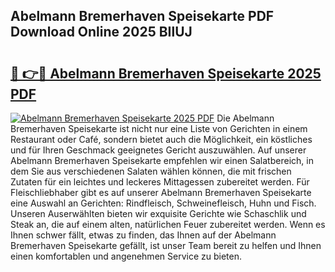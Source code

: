 ## Abelmann Bremerhaven Speisekarte PDF Download Online 2025 BIlUJ

# <h2><a href="http://gc65mr.nevu.top/?p=Abelmann+Bremerhaven+Speisekarte">🔗 👉🔴 Abelmann Bremerhaven Speisekarte 2025 PDF</a></h2>

[![Abelmann Bremerhaven Speisekarte 2025 PDF](https://i.imgur.com/dBaPXMq.png)](http://gc65mr.nevu.top/?p=Abelmann+Bremerhaven+Speisekarte)
Die Abelmann Bremerhaven Speisekarte ist nicht nur eine Liste von Gerichten in einem Restaurant oder Café, sondern bietet auch die Möglichkeit, ein köstliches und für Ihren Geschmack geeignetes Gericht auszuwählen. Auf unserer Abelmann Bremerhaven Speisekarte empfehlen wir einen Salatbereich, in dem Sie aus verschiedenen Salaten wählen können, die mit frischen Zutaten für ein leichtes und leckeres Mittagessen zubereitet werden. Für Fleischliebhaber gibt es auf unserer Abelmann Bremerhaven Speisekarte eine Auswahl an Gerichten: Rindfleisch, Schweinefleisch, Huhn und Fisch. Unseren Auserwählten bieten wir exquisite Gerichte wie Schaschlik und Steak an, die auf einem alten, natürlichen Feuer zubereitet werden. Wenn es Ihnen schwer fällt, etwas zu finden, das Ihnen auf der Abelmann Bremerhaven Speisekarte gefällt, ist unser Team bereit zu helfen und Ihnen einen komfortablen und angenehmen Service zu bieten.
